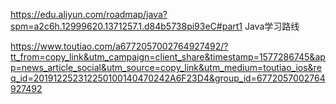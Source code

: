 https://edu.aliyun.com/roadmap/java?spm=a2c6h.12999620.1371257.1.d84b5738pi93eC#part1
Java学习路线

https://www.toutiao.com/a6772057002764927492/?tt_from=copy_link&utm_campaign=client_share&timestamp=1577286745&app=news_article_social&utm_source=copy_link&utm_medium=toutiao_ios&req_id=201912252312250100140470242A6F23D4&group_id=6772057002764927492
